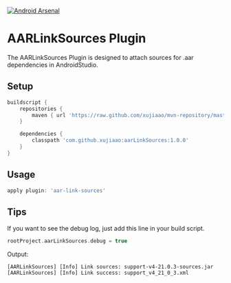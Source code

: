 [![Android Arsenal](https://img.shields.io/badge/Android%20Arsenal-AARLinkSources-brightgreen.svg?style=flat)](https://android-arsenal.com/details/1/1288)


AARLinkSources Plugin
====
The AARLinkSources Plugin is designed to attach sources for .aar dependencies in AndroidStudio.

Setup
----
~~~groovy
buildscript {
    repositories {
        maven { url 'https://raw.github.com/xujiaao/mvn-repository/master/releases' }
    }

    dependencies {
        classpath 'com.github.xujiaao:aarLinkSources:1.0.0'
    }
}
~~~

Usage
----
~~~groovy
apply plugin: 'aar-link-sources'
~~~

Tips
----
If you want to see the debug log, just add this line in your build script.
~~~groovy
rootProject.aarLinkSources.debug = true
~~~

Output:
~~~
[AARLinkSources] [Info] Link sources: support-v4-21.0.3-sources.jar
[AARLinkSources] [Info] Link success: support_v4_21_0_3.xml
~~~




